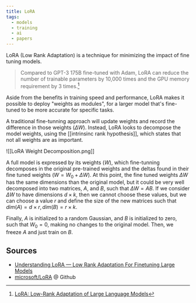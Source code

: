 ```yaml
---
title: LoRA
tags:
  - models
  - training
  - ai
  - papers
---
```

LoRA (Low Rank Adaptation) is a technique for minimizing the impact of fine tuning models.

> Compared to GPT-3 175B fine-tuned with Adam, LoRA can reduce the number of trainable parameters by 10,000 times and the GPU memory requirement by 3 times.[^paper]

Aside from the benefits in training speed and performance, LoRA makes it possible to deploy "weights as modules", for a larger model that's fine-tuned to be more accurate for specific tasks.

A traditional fine-tunning approach will update weights and record the difference in those weights ($\Delta W$). Instead, LoRA looks to decompose the model weights, using the [[intrinsinc rank hypothesis]], which states that not all weights are as important.

![[LoRA Weight Decomposition.png]]

A full model is expressed by its weights ($W$), which fine-tunning decomposes in the original pre-trained weights and the deltas found in their fine tuned weights ($W = W_0 + \Delta W$). At this point, the fine tuned weights $\Delta W$ has the same dimensions than the original model, but it could be very well decomposed into two matrices, $A$, and $B$, such that $\Delta W = AB$. If we consider $\Delta W$ to have dimensions $d \times k$, then we cannot choose these values, but we can choose a value $r$ and define the size of the new matrices such that $dim(A) = d \times r, dim(B) = r \times k$.

Finally, $A$ is initialized to a random Gaussian, and $B$ is initialized to zero, such that $W_0 = 0$, making no changes to the original model. Then, we freeze $A$ and just train on $B$.
## Sources

- [Understanding LoRA — Low Rank Adaptation For Finetuning Large Models](https://towardsdatascience.com/understanding-lora-low-rank-adaptation-for-finetuning-large-models-936bce1a07c6)
- [microsoft/LoRA](https://github.com/microsoft/LoRA) @ Github

[^paper]: [LoRA: Low-Rank Adaptation of Large Language Models](https://arxiv.org/abs/2106.09685)